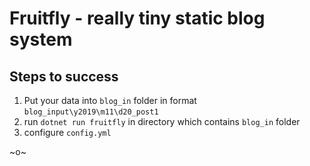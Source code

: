 # Fruitfly - really tiny static blog system

## Steps to success
1) Put your data into `blog_in` folder in format `blog_input\y2019\m11\d20_post1`
2) run `dotnet run fruitfly` in directory which contains `blog_in` folder
3) configure `config.yml`  

~o~
